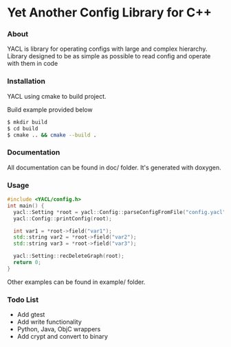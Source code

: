 # Yet Another Config Library for C++

### About
YACL is library for operating configs with large and complex hierarchy. Library designed to be as simple as possible to read config and operate with them in code
  
### Installation
YACL using cmake to build project.

Build example provided below
```sh
$ mkdir build
$ cd build
$ cmake .. && cmake --build .
```

### Documentation
All documentation can be found in doc/ folder.
It's generated with doxygen.

### Usage
```cpp 
#include <YACL/config.h>
int main() {
  yacl::Setting *root = yacl::Config::parseConfigFromFile("config.yacl");
  yacl::Config::printConfig(root);

  int var1 = *root->field("var1");
  std::string var2 = *root->field("var2");
  std::string var3 = *root->field("var3");

  yacl::Setting::recDeleteGraph(root);
  return 0;
}
```

Other examples can be found in example/ folder.



### Todo List

 - Add gtest
 - Add write functionality
 - Python, Java, ObjC wrappers
 - Add crypt and convert to binary
